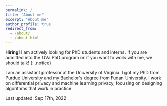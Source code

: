 ```yaml
---
permalink: /
title: "About me"
excerpt: "About me"
author_profile: true
redirect_from: 
  - /about/
  - /about.html
---
```




<!---
**I have multiple (2-5) openings for PhD students and visitors at the University of Virginia (UVa).  Send me an email if you are excited about the privacy issues in data science and want to work together!  I have joint appointment with the Department of Computer Science and the School of Data Science so you can apply both programs.**
**I'm on the academic job market.**

I got my PhD from Purdue University under the supervision of Prof. Ninghui Li.
Before that, I obtained my Bachelor's degree from Fudan University, under the supervision of Prof. Yunlei Zhao.
In Fall 2018, I did an intern in Alibaba with Dr. Bolin Ding.
In Summer 2020, I did an intern in Tumult Labs with Prof. Ashwin Machanavajjhala.
-->
**Hiring!** I am actively looking for PhD students and interns.  If you are admitted into the UVa PhD program or if you want to work with me, we should talk!
{: .notice}


I am an assistant professor at the University of Virginia.  I got my PhD from Purdue University and my Bachelor's degree from Fudan University.  I work on differential privacy and machine learning privacy, focusing on designing algorithms that work in practice.


<!---
**News** : We won the first place in the Better Meter Stick for Differential Privacy Challenge [link](https://www.herox.com/bettermeterstick/update/3782).
**News** : We won the second place in two competitions: iDASH Secure Genome Analysis Competition (Track III) and Differential Privacy Temporal Map Challenge (Sprint 1).  For all the 6 competitions we participated in, we consistently won the 2nd place.
**News** : One paper accepted to USENIX Security 21.
**News** : One paper accepted to VLDB 21.
**News** : Attending SIGMOD. See you on the web!
**News** : Attending SP. See you on the web!
**News** : Attending ACSAC. See you in San Juan!
**News** : Attend SIGMOD (to present HIO, our LDP paper done at Alibaba), visit CISPA, and attend the Annual PSCR Stakeholder Meeting (to present DPSyn, our solution to the DP synthetic dataset challenge) in the first two weeks of July.
-->

Last updated: Sep 17th, 2022
